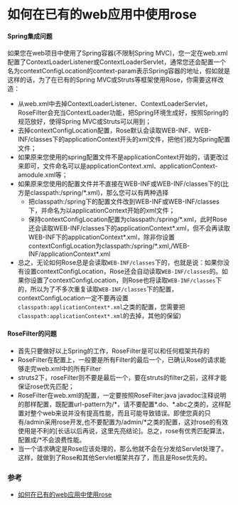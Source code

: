 # 如何在已有的web应用中使用rose

#### Spring集成问题

如果您在web项目中使用了Spring容器(不限制Spring MVC)，您一定在web.xml配置了ContextLoaderListener或ContextLoaderServlet，通常您还会配置一个名为contextConfigLocation的context-param表示Spring容器的地址，假如就是这样的话，为了在已有的Spring MVC或Struts等框架使用Rose，你需要这样改造：

* 从web.xml中去掉ContextLoaderListener、ContextLoaderServlet，RoseFilter会充当ContextLoader功能，把Spring环境生成好，按照Spring的规范放好，使得Spring MVC或Struts可以用到；
* 去掉contextConfigLocation配置，Rose默认会读取WEB-INF、WEB-INF/classes下的applicationContext开头的xml文件，把他们视为Spring配置文件；
* 如果原来您使用的spring配置文件不是applicationContext开始的，请更改过来即可，文件命名可以是applicationContext.xml、applicationContext-amodule.xml等；
* 如果原来您使用的配置文件并不直接在WEB-INF或WEB-INF/classes下的(比方是classpath:/spring/\*.xml)，那么您可以有两种选择
	* 把classpath:/spring下的配置文件改到WEB-INF或WEB-INF/classes下，并命名为以applicationContext开始的xml文件；
	* 保持contextConfigLocation配置为classpath:/spring/\*.xml，此时Rose还会读取WEB-INF/classes下的applicationContext*.xml，但不会再读取WEB-INF下的applicationContext*.xml，除非你设置contextConfigLocation为classpath:/spring/\*.xml,/WEB-INF/applicationContext*.xml
* 总之，无论如何Rose总是会读取`WEB-INF/classes`下的，也就是说：如果你没有设置contextConfigLocation，Rose还会自动读取`WEB-INF/classes`的。如果你设置了contextConfigLocation，则Rose也将读取`WEB-INF/classes`下的，所以为了不多次重复读取`WEB-INF/classes`下的配置，contextConfigLocation一定不要再设置`classpath:applicationContext*.xml`之类的配置，您需要把`classpath:applicationContext*.xml`的去掉，其他的保留)

#### RoseFilter的问题
* 首先只要做好以上Spring的工作，RoseFilter是可以和任何框架共存的
* RoseFilter在配置上，一般要是所有Filter的最后一个，已确认Rose的请求能够走完web.xml中的所有Filter
* struts2下，roseFilter则不要是最后一个，要在struts的filter之前，这样才能保证rose优先匹配；
* RoseFilter在web.xml的配置，一定要按照RoseFilter.java javadoc注释说明的那样配置，既配置url-pattern为/\*，请不要配置\*.do、\*.abc之类的，这样配置对整个web来说并没有提高性能，而且可能导致错误。即使您真的只有/admin采用rose开发,也不要配置为/admin/\*之类的配置，这对rose的有效使用是不利的[长话以后再说，这里先亮结论]。总之，rose有优秀匹配算法，配置成/\*不会浪费性能。
* 当一个请求确定是Rose应该处理的，那么他就不会在分发给Servlet处理了。这样，就做到了Rose和其他Servlet框架共存了，而且是Rose优先的。

### 参考
* [如何在已有的web应用中使用rose](https://code.google.com/archive/p/paoding-rose/wikis/With_Other_Web_Frameworks.wiki)